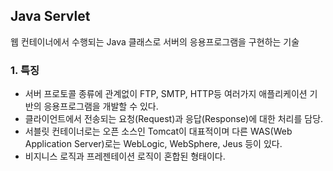 ## Java Servlet  
웹 컨테이너에서 수행되는 Java 클래스로 서버의 응용프로그램을 구현하는 기술  

### 1. 특징  
- 서버 프로토콜 종류에 관계없이 FTP, SMTP, HTTP등 여러가지 애플리케이션 기반의 응용프로그램을 개발할 수 있다.
- 클라이언트에서 전송되는 요청(Request)과 응답(Response)에 대한 처리를 담당.
- 서블릿 컨테이너로는 오픈 소스인 Tomcat이 대표적이며 다른 WAS(Web Application Server)로는 WebLogic, WebSphere, Jeus 등이 있다.
- 비지니스 로직과 프레젠테이션 로직이 혼합된 형태이다.